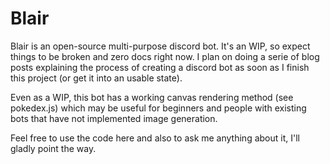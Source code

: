# Blair

Blair is an open-source multi-purpose discord bot. It's an WIP, so expect things to be broken and zero docs right now. I plan on doing a serie of blog posts explaining the process of creating a discord bot as soon as I finish this project (or get it into an usable state).

Even as a WIP, this bot has a working canvas rendering method (see pokedex.js) which may be useful for beginners and people with existing bots that have not implemented image generation.

Feel free to use the code here and also to ask me anything about it, I'll gladly point the way.
